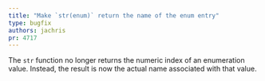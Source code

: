 ```yaml
---
title: "Make `str(enum)` return the name of the enum entry"
type: bugfix
authors: jachris
pr: 4717
---
```


The `str` function no longer returns the numeric index of an enumeration value.
Instead, the result is now the actual name associated with that value.
